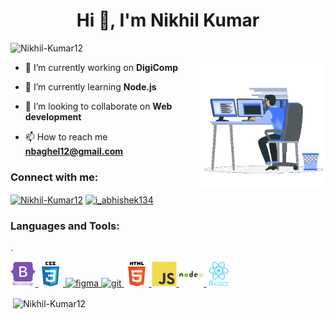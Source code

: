 <h1 align="center">Hi 👋, I'm Nikhil Kumar</h1>
<p align="left"> <img src="https://komarev.com/ghpvc/?username=Nikhil-Kumar12&label=Profile%20views&color=0e75b6&style=flat" alt="Nikhil-Kumar12" /> </p>
<img align="right" width="40%" height"40%" src="https://raw.githubusercontent.com/Shuvo1260/shuvo1260/main/images/coding-boy.gif">

- 🔭 I’m currently working on **DigiComp**

- 🌱 I’m currently learning **Node.js**

- 👯 I’m looking to collaborate on **Web development**

- 📫 How to reach me **nbaghel12@gmail.com**

<h3 align="left">Connect with me:</h3>
<p align="left">
<a href="https://www.linkedin.com/in/nikhil-kumar-803a0b196" target="blank"><img align="center" src="https://cdn.jsdelivr.net/npm/simple-icons@3.0.1/icons/linkedin.svg" alt="Nikhil-Kumar12" height="30" width="40" /></a>
<a href="https://www.instagram.com/__ig_snowflake_" target="blank"><img align="center" src="https://cdn.jsdelivr.net/npm/simple-icons@3.0.1/icons/instagram.svg" alt="i_abhishek134" height="30" width="40" /></a>
</p>

<h3 align="left">Languages and Tools:</h3>
.
<p align="left">
        <a href="https://getbootstrap.com" target="_blank">
          <img
            src="https://raw.githubusercontent.com/devicons/devicon/master/icons/bootstrap/bootstrap-plain-wordmark.svg"
            alt="bootstrap"
            width="40"
            height="40"
          />
        </a>
        <a href="https://www.w3schools.com/css/" target="_blank">
          <img
            src="https://raw.githubusercontent.com/devicons/devicon/master/icons/css3/css3-original-wordmark.svg"
            alt="css3"
            width="40"
            height="40"
          />
        </a>
        <a href="https://www.figma.com/" target="_blank">
          <img src="https://www.vectorlogo.zone/logos/figma/figma-icon.svg" alt="figma" width="40" height="40" />
        </a>
        <a href="https://git-scm.com/" target="_blank">
          <img src="https://www.vectorlogo.zone/logos/git-scm/git-scm-icon.svg" alt="git" width="40" height="40" />
        </a>
        <a href="https://www.w3.org/html/" target="_blank">
          <img
            src="https://raw.githubusercontent.com/devicons/devicon/master/icons/html5/html5-original-wordmark.svg"
            alt="html5"
            width="40"
            height="40"
          />
        </a>
        <a href="https://developer.mozilla.org/en-US/docs/Web/JavaScript" target="_blank">
          <img
            src="https://raw.githubusercontent.com/devicons/devicon/master/icons/javascript/javascript-original.svg"
            alt="javascript"
            width="40"
            height="40"
          />
        </a>
        <a href="https://nodejs.org" target="_blank">
          <img
            src="https://raw.githubusercontent.com/devicons/devicon/master/icons/nodejs/nodejs-original-wordmark.svg"
            alt="nodejs"
            width="40"
            height="40"
          />
        </a>
        <a href="https://reactjs.org/" target="_blank">
          <img
            src="https://raw.githubusercontent.com/devicons/devicon/master/icons/react/react-original-wordmark.svg"
            alt="react"
            width="40"
            height="40"
          />
        </a>
      </p>

<p>&nbsp;<img align="center" src="https://github-readme-stats.vercel.app/api?username=Nikhil-Kumar12&show_icons=true&locale=en" alt="Nikhil-Kumar12" /></p>

